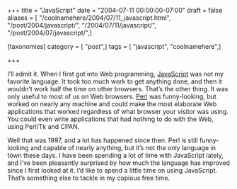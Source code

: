 +++
title = "JavaScript"
date = "2004-07-11 00:00:00-07:00"
draft = false
aliases = [ "/coolnamehere/2004/07/11_javascript.html", "/post/2004/javascript/", "/2004/07/11/javascript/", "/post/2004/07/javascript/",]

[taxonomies]
category = [ "post",]
tags = [ "javascript", "coolnamehere",]

+++

I’ll admit it. When I first got into Web programming,
[JavaScript](http://en.wikipedia.org/wiki/JavaScript) was not my
favorite language. It took too much work to get anything done, and then
it wouldn’t work half the time on other browsers. That’s the other
thing. It was only useful to most of us on Web browsers.
[Perl](/tags/perl/) was funny-looking, but worked on nearly any machine
and could make the most elaborate Web applications that worked
regardless of what browser your visitor was using. You could even write
applications that had nothing to do with the Web, using Perl/Tk and
CPAN.

Well that was 1997, and a lot has happened since then. Perl is still
funny-looking and capable of nearly anything, but it’s not the only
language in town these days. I have been spending a lot of time with
JavaScript lately, and I’ve been pleasantly surprised by how much the
language has improved since I first looked at it. I’d like to spend a
little time on using JavaScript. That’s something else to tackle in my
copious free time.